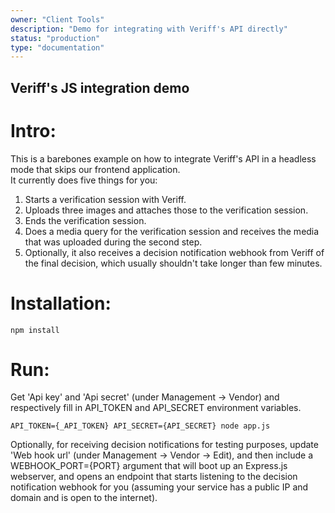 ```yaml
---
owner: "Client Tools"
description: "Demo for integrating with Veriff's API directly"
status: "production"
type: "documentation"
---
```


## Veriff's JS integration demo  
# Intro:  
This is a barebones example on how to integrate Veriff's API in a headless mode that skips our frontend application.  
It currently does five things for you:
1. Starts a verification session with Veriff.  
2. Uploads three images and attaches those to the verification session.  
3. Ends the verification session.
4. Does a media query for the verification session and receives the media that was uploaded during the second step.
5. Optionally, it also receives a decision notification webhook from Veriff of the final decision, which usually shouldn't take longer than few minutes.

# Installation:  
`npm install`  

# Run:  
Get 'Api key' and 'Api secret' (under Management -> Vendor) and respectively fill in API_TOKEN and API_SECRET environment variables.  

`API_TOKEN={_API_TOKEN} API_SECRET={API_SECRET} node app.js`  

Optionally, for receiving decision notifications for testing purposes, update 'Web hook url' (under Management -> Vendor -> Edit), and then include a WEBHOOK_PORT={PORT} argument that will boot up an Express.js webserver, and opens an endpoint that starts listening to the decision notification webhook for you (assuming your service has a public IP and domain and is open to the internet).  
